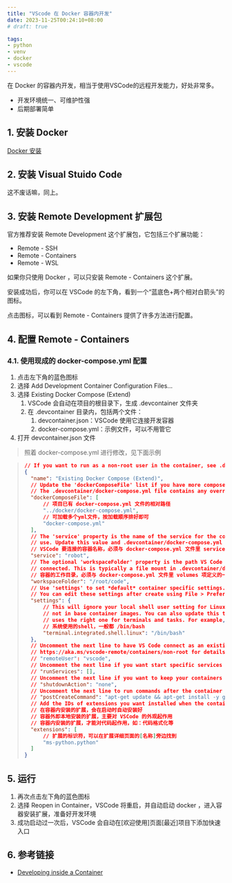 ```yaml
---
title: "VScode 在 Docker 容器内开发"
date: 2023-11-25T00:24:10+08:00
# draft: true

tags:
- python
- venv
- docker
- vscode
---
```

在 Docker 的容器内开发，相当于使用VSCode的远程开发能力，好处非常多。

- 开发环境统一、可维护性强
- 后期部署简单

## 1. 安装 Docker

[Docker 安装](../docker/docker_install)

## 2. 安装 Visual Stuido Code

这不废话嘛，同上。

## 3. 安装 Remote Development 扩展包

官方推荐安装 Remote Development 这个扩展包，它包括三个扩展功能：

- Remote - SSH
- Remote - Containers
- Remote - WSL

如果你只使用 Docker ，可以只安装 Remote - Containers 这个扩展。

安装成功后，你可以在 VSCode 的左下角，看到一个“蓝底色+两个相对白箭头”的图标。

点击图标，可以看到 Remote - Containers 提供了许多方法进行配置。

## 4. 配置 Remote - Containers

### 4.1. 使用现成的 docker-compose.yml 配置

1. 点击左下角的蓝色图标
1. 选择 Add Development Container Configuration Files...
1. 选择 Existing Docker Compose (Extend)
    1. VSCode 会自动在项目的根目录下，生成 .devcontainer 文件夹
    1. 在 .devcontainer 目录内，包括两个文件：
        1. devcontainer.json：VSCode 使用它连接开发容器
        1. docker-compose.yml：示例文件，可以不用管它
1. 打开 devcontainer.json 文件

> 照着 docker-compose.yml 进行修改，见下面示例

> ```json
> // If you want to run as a non-root user in the container, see .devcontainer/docker-compose.yml.
> {
>   "name": "Existing Docker Compose (Extend)",
>   // Update the 'dockerComposeFile' list if you have more compose files or use different names.
>   // The .devcontainer/docker-compose.yml file contains any overrides you need/want to make.
>   "dockerComposeFile": [
>       // 项目已有 docker-compose.yml 文件的相对路径
>       "../docker/docker-compose.yml",
>       // 可加载多个yml文件，按加载顺序排好即可
>       "docker-compose.yml"
>   ],
>   // The 'service' property is the name of the service for the container that VS Code should
>   // use. Update this value and .devcontainer/docker-compose.yml to the real service name.
>   // VSCode 要连接的容器名称，必须与 docker-compose.yml 文件里 services 项定义的一致
>   "service": "robot",
>   // The optional 'workspaceFolder' property is the path VS Code should open by default when
>   // connected. This is typically a file mount in .devcontainer/docker-compose.yml
>   // 容器的工作目录，必须与 docker-compose.yml 文件里 volumes 项定义的一致
>   "workspaceFolder": "/root/code",
>   // Use 'settings' to set *default* container specific settings.json values on container create.
>   // You can edit these settings after create using File > Preferences > Settings > Remote.
>   "settings": {
>       // This will ignore your local shell user setting for Linux since shells like zsh are typically
>       // not in base container images. You can also update this to an specific shell to ensure VS Code
>       // uses the right one for terminals and tasks. For example, /bin/bash (or /bin/ash for Alpine).
>       // 系统使用的shell，一般都 /bin/bash
>       "terminal.integrated.shell.linux": "/bin/bash"
>   },
>   // Uncomment the next line to have VS Code connect as an existing non-root user in the container. See
>   // https://aka.ms/vscode-remote/containers/non-root for details on adding a non-root user if none exist.
>   // "remoteUser": "vscode",
>   // Uncomment the next line if you want start specific services in your Docker Compose config.
>   // "runServices": [],
>   // Uncomment the next line if you want to keep your containers running after VS Code shuts down.
>   // "shutdownAction": "none",
>   // Uncomment the next line to run commands after the container is created - for example installing git.
>   // "postCreateCommand": "apt-get update && apt-get install -y git",
>   // Add the IDs of extensions you want installed when the container is created in the array below.
>   // 在容器内安装的扩展，会在启动时自动安装好
>   // 容器外即本地安装的扩展，主要对 VSCode 的外观起作用
>   // 容器内安装的扩展，才能对代码起作用，如：代码格式化等
>   "extensions": [
>       // 扩展的标识符，可以在扩展详细页面的[名称]旁边找到
>       "ms-python.python"
>   ]
> }
> ```

## 5. 运行

1. 再次点击左下角的蓝色图标
1. 选择 Reopen in Container，VSCode 将重启，并自动启动 docker ，进入容器安装扩展，准备好开发环境
1. 成功启动过一次后，VSCode 会自动在[欢迎使用]页面[最近]项目下添加快速入口

## 6. 参考链接

- [Developing inside a Container](https://code.visualstudio.com/docs/remote/containers)
